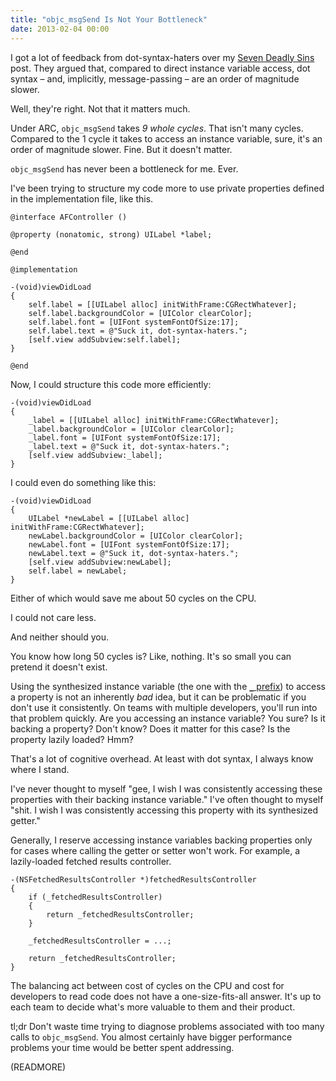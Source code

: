 ```yaml
---
title: "objc_msgSend Is Not Your Bottleneck"
date: 2013-02-04 00:00
---
```


I got a lot of feedback from dot-syntax-haters over my [Seven Deadly Sins](/blog/seven-deadly-sins-of-modern-objective-c) post. They argued that, compared to direct instance variable access, dot syntax – and, implicitly, message-passing – are an order of magnitude slower.

Well, they're right. Not that it matters much.

Under ARC, `objc_msgSend` takes _9 whole cycles_. That isn't many cycles. Compared to the 1 cycle it takes to access an instance variable, sure, it's an order of magnitude slower. Fine. But it doesn't matter.

`objc_msgSend` has never been a bottleneck for me. Ever.

I've been trying to structure my code more to use private properties defined in the implementation file, like this.

```
@interface AFController ()

@property (nonatomic, strong) UILabel *label;

@end

@implementation

-(void)viewDidLoad
{
    self.label = [[UILabel alloc] initWithFrame:CGRectWhatever];
    self.label.backgroundColor = [UIColor clearColor];
    self.label.font = [UIFont systemFontOfSize:17];
    self.label.text = @"Suck it, dot-syntax-haters.";
    [self.view addSubview:self.label];
}

@end
```

Now, I could structure this code more efficiently:

```
-(void)viewDidLoad
{
    _label = [[UILabel alloc] initWithFrame:CGRectWhatever];
    _label.backgroundColor = [UIColor clearColor];
    _label.font = [UIFont systemFontOfSize:17];
    _label.text = @"Suck it, dot-syntax-haters.";
    [self.view addSubview:_label];
}
```

I could even do something like this:

```
-(void)viewDidLoad
{
    UILabel *newLabel = [[UILabel alloc] initWithFrame:CGRectWhatever];
    newLabel.backgroundColor = [UIColor clearColor];
    newLabel.font = [UIFont systemFontOfSize:17];
    newLabel.text = @"Suck it, dot-syntax-haters.";
    [self.view addSubview:newLabel];
    self.label = newLabel;
}
```

Either of which would save me about 50 cycles on the CPU.

I could not care less.

And neither should you.

You know how long 50 cycles is? Like, nothing. It's so small you can pretend it doesn't exist.

Using the synthesized instance variable (the one with the [`_` prefix](http://stackoverflow.com/questions/719788/property-vs-instance-variable)) to access a property is not an inherently _bad_ idea, but it can be problematic if you don't use it consistently. On teams with multiple developers, you'll run into that problem quickly. Are you accessing an instance variable? You sure? Is it backing a property? Don't know? Does it matter for this case? Is the property lazily loaded? Hmm?

That's a lot of cognitive overhead. At least with dot syntax, I always know where I stand.

I've never thought to myself "gee, I wish I was consistently accessing these properties with their backing instance variable." I've often thought to myself "shit. I wish I was consistently accessing this property with its synthesized getter."

Generally, I reserve accessing instance variables backing properties only for cases where calling the getter or setter won't work. For example, a lazily-loaded fetched results controller.

```
-(NSFetchedResultsController *)fetchedResultsController
{
    if (_fetchedResultsController)
    {
        return _fetchedResultsController;
    }

    _fetchedResultsController = ...;

    return _fetchedResultsController;
}
```

The balancing act between cost of cycles on the CPU and cost for developers to read code does not have a one-size-fits-all answer. It's up to each team to decide what's more valuable to them and their product.

tl;dr Don't waste time trying to diagnose problems associated with too many calls to `objc_msgSend`. You almost certainly have bigger performance problems your time would be better spent addressing.

(READMORE)
